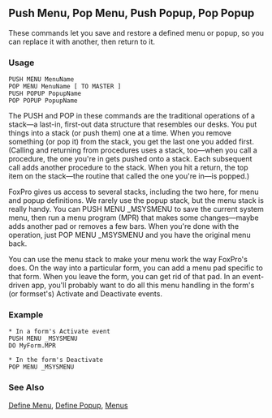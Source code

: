 ## Push Menu, Pop Menu, Push Popup, Pop Popup

These commands let you save and restore a defined menu or popup, so you can replace it with another, then return to it.

### Usage

```foxpro
PUSH MENU MenuName
POP MENU MenuName [ TO MASTER ]
PUSH POPUP PopupName
POP POPUP PopupName
```

The PUSH and POP in these commands are the traditional operations of a stack&mdash;a last-in, first-out data structure that resembles our desks. You put things into a stack (or push them) one at a time. When you remove something (or pop it) from the stack, you get the last one you added first. (Calling and returning from procedures uses a stack, too&mdash;when you call a procedure, the one you're in gets pushed onto a stack. Each subsequent call adds another procedure to the stack. When you hit a return, the top item on the stack&mdash;the routine that called the one you're in&mdash;is popped.)

FoxPro gives us access to several stacks, including the two here, for menu and popup definitions. We rarely use the popup stack, but the menu stack is really handy. You can PUSH MENU _MSYSMENU to save the current system menu, then run a menu program (MPR) that makes some changes&mdash;maybe adds another pad or removes a few bars. When you're done with the operation, just POP MENU _MSYSMENU and you have the original menu back. 

You can use the menu stack to make your menu work the way FoxPro's does. On the way into a particular form, you can add a menu pad specific to that form. When you leave the form, you can get rid of that pad. In an event-driven app, you'll probably want to do all this menu handling in the form's (or formset's) Activate and Deactivate events.

### Example

```foxpro
* In a form's Activate event
PUSH MENU _MSYSMENU
DO MyForm.MPR

* In the form's Deactivate
POP MENU _MSYSMENU
```
### See Also

[Define Menu](s4g098.md), [Define Popup](s4g098.md), [Menus](s4g304.md)